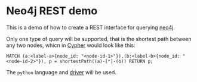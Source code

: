 # Neo4j REST demo

This is a demo of how to create a REST interface for querying [neo4j][neo4j]. 

Only one type of query will be supported, that is the shortest path between any two nodes, whicn in [Cypher][cypher] would look like this: 
```
MATCH (a:<label-a>{node_id: "<node-id-1>"}),(b:<label-b>{node_id: "<node-id-2>"}), p = shortestPath((a)-[*]-(b)) RETURN p;
```

The `python` language and [driver][driver] will be used.



[neo4j]: https://neo4j.com/
[swagger]: https://swagger.io/
[cypher]: https://neo4j.com/docs/cypher-refcard/current/
[driver]: https://neo4j.com/developer/python/
